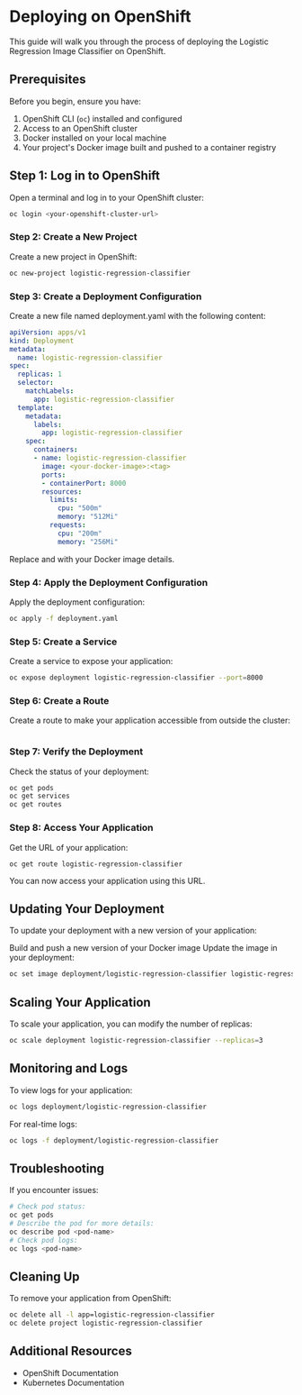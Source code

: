 # Deploying on OpenShift

This guide will walk you through the process of deploying the Logistic Regression Image Classifier on OpenShift.

## Prerequisites

Before you begin, ensure you have:

1. OpenShift CLI (`oc`) installed and configured
2. Access to an OpenShift cluster
3. Docker installed on your local machine
4. Your project's Docker image built and pushed to a container registry

## Step 1: Log in to OpenShift

Open a terminal and log in to your OpenShift cluster:

```bash
oc login <your-openshift-cluster-url>
```

### Step 2: Create a New Project
Create a new project in OpenShift:
```bash
oc new-project logistic-regression-classifier
```

### Step 3: Create a Deployment Configuration
Create a new file named deployment.yaml with the following content:
```yaml
apiVersion: apps/v1
kind: Deployment
metadata:
  name: logistic-regression-classifier
spec:
  replicas: 1
  selector:
    matchLabels:
      app: logistic-regression-classifier
  template:
    metadata:
      labels:
        app: logistic-regression-classifier
    spec:
      containers:
      - name: logistic-regression-classifier
        image: <your-docker-image>:<tag>
        ports:
        - containerPort: 8000
        resources:
          limits:
            cpu: "500m"
            memory: "512Mi"
          requests:
            cpu: "200m"
            memory: "256Mi"
```

Replace <your-docker-image> and <tag> with your Docker image details.

### Step 4: Apply the Deployment Configuration
Apply the deployment configuration:
```bash
oc apply -f deployment.yaml
```

### Step 5: Create a Service
Create a service to expose your application:
```bash
oc expose deployment logistic-regression-classifier --port=8000
```

### Step 6: Create a Route
Create a route to make your application accessible from outside the cluster:
```oc expose service logistic-regression-classifier
```

### Step 7: Verify the Deployment
Check the status of your deployment:
```bash
oc get pods
oc get services
oc get routes
```

### Step 8: Access Your Application
Get the URL of your application:
```
oc get route logistic-regression-classifier
```

You can now access your application using this URL.

## Updating Your Deployment
To update your deployment with a new version of your application:

Build and push a new version of your Docker image
Update the image in your deployment:

```bash
oc set image deployment/logistic-regression-classifier logistic-regression-classifier=<your-docker-image>:<new-tag>
```

## Scaling Your Application
To scale your application, you can modify the number of replicas:
```bash
oc scale deployment logistic-regression-classifier --replicas=3
```

## Monitoring and Logs
To view logs for your application:
```bash
oc logs deployment/logistic-regression-classifier
```

For real-time logs:
```bash
oc logs -f deployment/logistic-regression-classifier
```

## Troubleshooting
If you encounter issues:

```bash
# Check pod status: 
oc get pods
# Describe the pod for more details: 
oc describe pod <pod-name>
# Check pod logs: 
oc logs <pod-name>
```

## Cleaning Up
To remove your application from OpenShift:
```bash
oc delete all -l app=logistic-regression-classifier
oc delete project logistic-regression-classifier
```

## Additional Resources

- OpenShift Documentation
- Kubernetes Documentation